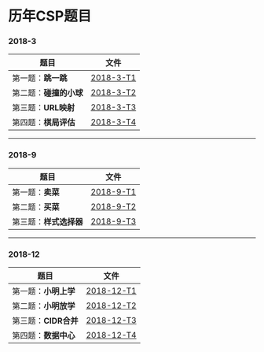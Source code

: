 # 历年CSP题目



### 2018-3

| 题目                   | 文件                       |
| ---------------------- | -------------------------- |
| 第一题：**跳一跳**     | [2018-3-T1](2018-3-T1.cpp) |
| 第二题：**碰撞的小球** | [2018-3-T2](2018-3-T2.cpp) |
| 第三题：**URL映射**    | [2018-3-T3](2018-3-T3.cpp) |
| 第四题：**棋局评估**   | [2018-3-T4](2018-3-T4.cpp) |



***

### 2018-9

| 题目                   | 文件                       |
| ---------------------- | -------------------------- |
| 第一题：**卖菜**       | [2018-9-T1](2018-9-T1.cpp) |
| 第二题：**买菜**       | [2018-9-T2](2018-9-T2.cpp) |
| 第三题：**样式选择器** | [2018-9-T3](2018-9-T3.cpp) |



***

### 2018-12

| 题目                 | 文件                         |
| -------------------- | ---------------------------- |
| 第一题：**小明上学** | [2018-12-T1](2018-12-T1.cpp) |
| 第二题：**小明放学** | [2018-12-T2](2018-12-T2.cpp) |
| 第三题：**CIDR合并** | [2018-12-T3](2018-12-T3.cpp) |
| 第四题：**数据中心** | [2018-12-T4](2018-12-T4.cpp) |

